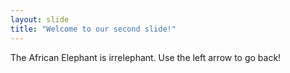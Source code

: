 ```yaml
---
layout: slide
title: "Welcome to our second slide!"
---
```

The African Elephant is irrelephant.
Use the left arrow to go back!
